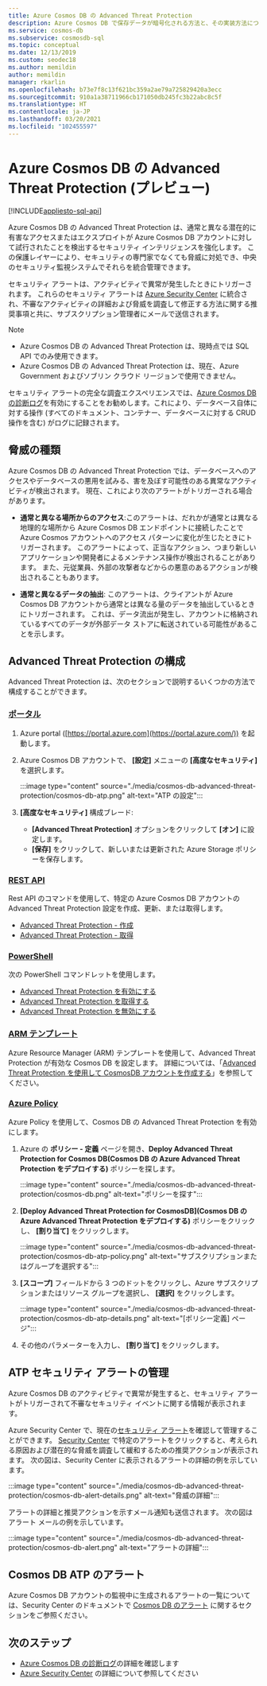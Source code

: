 ```yaml
---
title: Azure Cosmos DB の Advanced Threat Protection
description: Azure Cosmos DB で保存データが暗号化される方法と、その実装方法について説明します。
ms.service: cosmos-db
ms.subservice: cosmosdb-sql
ms.topic: conceptual
ms.date: 12/13/2019
ms.custom: seodec18
ms.author: memildin
author: memildin
manager: rkarlin
ms.openlocfilehash: b73e7f8c13f621bc359a2ae79a725829420a3ecc
ms.sourcegitcommit: 910a1a38711966cb171050db245fc3b22abc8c5f
ms.translationtype: HT
ms.contentlocale: ja-JP
ms.lasthandoff: 03/20/2021
ms.locfileid: "102455597"
---
```

# <a name="advanced-threat-protection-for-azure-cosmos-db-preview"></a>Azure Cosmos DB の Advanced Threat Protection (プレビュー)
[!INCLUDE[appliesto-sql-api](includes/appliesto-sql-api.md)]

Azure Cosmos DB の Advanced Threat Protection は、通常と異なる潜在的に有害なアクセスまたはエクスプロイトが Azure Cosmos DB アカウントに対して試行されたことを検出するセキュリティ インテリジェンスを強化します。 この保護レイヤーにより、セキュリティの専門家でなくても脅威に対処でき、中央のセキュリティ監視システムでそれらを統合管理できます。

セキュリティ アラートは、アクティビティで異常が発生したときにトリガーされます。 これらのセキュリティ アラートは [Azure Security Center](https://azure.microsoft.com/services/security-center/) に統合され、不審なアクティビティの詳細および脅威を調査して修正する方法に関する推奨事項と共に、サブスクリプション管理者にメールで送信されます。

> [!NOTE]
>
> * Azure Cosmos DB の Advanced Threat Protection は、現時点では SQL API でのみ使用できます。
> * Azure Cosmos DB の Advanced Threat Protection は、現在、Azure Government およびソブリン クラウド リージョンで使用できません。

セキュリティ アラートの完全な調査エクスペリエンスでは、[Azure Cosmos DB の診断ログ](./monitor-cosmos-db.md)を有効にすることをお勧めします。これにより、データベース自体に対する操作 (すべてのドキュメント、コンテナー、データベースに対する CRUD 操作を含む) がログに記録されます。

## <a name="threat-types"></a>脅威の種類

Azure Cosmos DB の Advanced Threat Protection では、データベースへのアクセスやデータベースの悪用を試みる、害を及ぼす可能性のある異常なアクティビティが検出されます。 現在、これにより次のアラートがトリガーされる場合があります。

- **通常と異なる場所からのアクセス**:このアラートは、だれかが通常とは異なる地理的な場所から Azure Cosmos DB エンドポイントに接続したことで Azure Cosmos アカウントへのアクセス パターンに変化が生じたときにトリガーされます。 このアラートによって、正当なアクション、つまり新しいアプリケーションや開発者によるメンテナンス操作が検出されることがあります。 また、元従業員、外部の攻撃者などからの悪意のあるアクションが検出されることもあります。

- **通常と異なるデータの抽出**: このアラートは、クライアントが Azure Cosmos DB アカウントから通常とは異なる量のデータを抽出しているときにトリガーされます。 これは、データ流出が発生し、アカウントに格納されているすべてのデータが外部データ ストアに転送されている可能性があることを示します。



## <a name="configure-advanced-threat-protection"></a>Advanced Threat Protection の構成

Advanced Threat Protection は、次のセクションで説明するいくつかの方法で構成することができます。

### <a name="portal"></a>[ポータル](#tab/azure-portal)

1. Azure portal ([https://portal.azure.com](https://portal.azure.com/)) を起動します。

2. Azure Cosmos DB アカウントで、 **[設定]** メニューの **[高度なセキュリティ]** を選択します。

    :::image type="content" source="./media/cosmos-db-advanced-threat-protection/cosmos-db-atp.png" alt-text="ATP の設定":::

3. **[高度なセキュリティ]** 構成ブレード:

    * **[Advanced Threat Protection]** オプションをクリックして **[オン]** に設定します。
    * **[保存]** をクリックして、新しいまたは更新された Azure Storage ポリシーを保存します。   

### <a name="rest-api"></a>[REST API](#tab/rest-api)

Rest API のコマンドを使用して、特定の Azure Cosmos DB アカウントの Advanced Threat Protection 設定を作成、更新、または取得します。

* [Advanced Threat Protection - 作成](/rest/api/securitycenter/advancedthreatprotection/create)
* [Advanced Threat Protection - 取得](/rest/api/securitycenter/advancedthreatprotection/get)

### <a name="powershell"></a>[PowerShell](#tab/azure-powershell)

次の PowerShell コマンドレットを使用します。

* [Advanced Threat Protection を有効にする](/powershell/module/az.security/enable-azsecurityadvancedthreatprotection)
* [Advanced Threat Protection を取得する](/powershell/module/az.security/get-azsecurityadvancedthreatprotection)
* [Advanced Threat Protection を無効にする](/powershell/module/az.security/disable-azsecurityadvancedthreatprotection)

### <a name="arm-template"></a>[ARM テンプレート](#tab/arm-template)

Azure Resource Manager (ARM) テンプレートを使用して、Advanced Threat Protection が有効な Cosmos DB を設定します。
詳細については、「[Advanced Threat Protection を使用して CosmosDB アカウントを作成する](https://azure.microsoft.com/resources/templates/201-cosmosdb-advanced-threat-protection-create-account/)」を参照してください。

### <a name="azure-policy"></a>[Azure Policy](#tab/azure-policy)

Azure Policy を使用して、Cosmos DB の Advanced Threat Protection を有効にします。

1. Azure の **ポリシー - 定義** ページを開き、**Deploy Advanced Threat Protection for Cosmos DB\(Cosmos DB の Azure Advanced Threat Protection をデプロイする\)** ポリシーを探します。

    :::image type="content" source="./media/cosmos-db-advanced-threat-protection/cosmos-db.png" alt-text="ポリシーを探す"::: 

1. **[Deploy Advanced Threat Protection for CosmosDB]\(Cosmos DB の Azure Advanced Threat Protection をデプロイする\)** ポリシーをクリックし、 **[割り当て]** をクリックします。

    :::image type="content" source="./media/cosmos-db-advanced-threat-protection/cosmos-db-atp-policy.png" alt-text="サブスクリプションまたはグループを選択する":::


1. **[スコープ]** フィールドから 3 つのドットをクリックし、Azure サブスクリプションまたはリソース グループを選択し、 **[選択]** をクリックします。

    :::image type="content" source="./media/cosmos-db-advanced-threat-protection/cosmos-db-atp-details.png" alt-text="[ポリシー定義] ページ":::


1. その他のパラメーターを入力し、 **[割り当て]** をクリックします。




## <a name="manage-atp-security-alerts"></a>ATP セキュリティ アラートの管理

Azure Cosmos DB のアクティビティで異常が発生すると、セキュリティ アラートがトリガーされて不審なセキュリティ イベントに関する情報が表示されます。 

 Azure Security Center で、現在の[セキュリティ アラート](../security-center/security-center-alerts-overview.md)を確認して管理することができます。  [Security Center](https://ms.portal.azure.com/#blade/Microsoft_Azure_Security/SecurityMenuBlade/0) で特定のアラートをクリックすると、考えられる原因および潜在的な脅威を調査して緩和するための推奨アクションが表示されます。 次の図は、Security Center に表示されるアラートの詳細の例を示しています。

 :::image type="content" source="./media/cosmos-db-advanced-threat-protection/cosmos-db-alert-details.png" alt-text="脅威の詳細":::

アラートの詳細と推奨アクションを示すメール通知も送信されます。 次の図はアラート メールの例を示しています。

 :::image type="content" source="./media/cosmos-db-advanced-threat-protection/cosmos-db-alert.png" alt-text="アラートの詳細":::

## <a name="cosmos-db-atp-alerts"></a>Cosmos DB ATP のアラート

 Azure Cosmos DB アカウントの監視中に生成されるアラートの一覧については、Security Center のドキュメントで [Cosmos DB のアラート](../security-center/alerts-reference.md#alerts-azurecosmos) に関するセクションをご参照ください。

## <a name="next-steps"></a>次のステップ

* [Azure Cosmos DB の診断ログ](cosmosdb-monitor-resource-logs.md)の詳細を確認します
* [Azure Security Center](../security-center/security-center-introduction.md) の詳細について参照してください